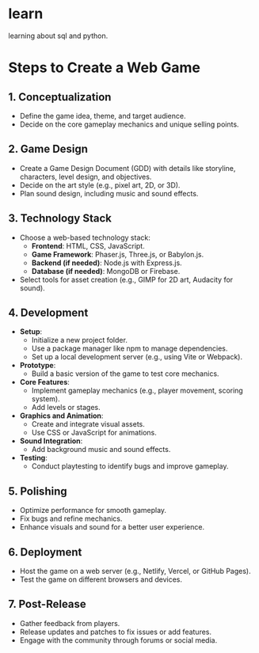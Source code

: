# learn
learning about sql and python.

# Steps to Create a Web Game

## 1. Conceptualization
- Define the game idea, theme, and target audience.
- Decide on the core gameplay mechanics and unique selling points.

## 2. Game Design
- Create a Game Design Document (GDD) with details like storyline, characters, level design, and objectives.
- Decide on the art style (e.g., pixel art, 2D, or 3D).
- Plan sound design, including music and sound effects.

## 3. Technology Stack
- Choose a web-based technology stack:
  - **Frontend**: HTML, CSS, JavaScript.
  - **Game Framework**: Phaser.js, Three.js, or Babylon.js.
  - **Backend (if needed)**: Node.js with Express.js.
  - **Database (if needed)**: MongoDB or Firebase.
- Select tools for asset creation (e.g., GIMP for 2D art, Audacity for sound).

## 4. Development
- **Setup**:
  - Initialize a new project folder.
  - Use a package manager like npm to manage dependencies.
  - Set up a local development server (e.g., using Vite or Webpack).
- **Prototype**:
  - Build a basic version of the game to test core mechanics.
- **Core Features**:
  - Implement gameplay mechanics (e.g., player movement, scoring system).
  - Add levels or stages.
- **Graphics and Animation**:
  - Create and integrate visual assets.
  - Use CSS or JavaScript for animations.
- **Sound Integration**:
  - Add background music and sound effects.
- **Testing**:
  - Conduct playtesting to identify bugs and improve gameplay.

## 5. Polishing
- Optimize performance for smooth gameplay.
- Fix bugs and refine mechanics.
- Enhance visuals and sound for a better user experience.

## 6. Deployment
- Host the game on a web server (e.g., Netlify, Vercel, or GitHub Pages).
- Test the game on different browsers and devices.

## 7. Post-Release
- Gather feedback from players.
- Release updates and patches to fix issues or add features.
- Engage with the community through forums or social media.

